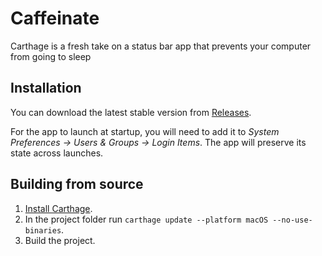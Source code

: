 # Caffeinate
Carthage is a fresh take on a status bar app that prevents your computer from going to sleep

## Installation
You can download the latest stable version from [Releases](https://github.com/nikstar/Caffeinate/releases). 

For the app to launch at startup, you will need to add it to *System Preferences → Users & Groups → Login Items*. The app will preserve its state across launches.

## Building from source
1. [Install Carthage](https://github.com/Carthage/Carthage#installing-carthage).
2. In the project folder run `carthage update --platform macOS --no-use-binaries`.
3. Build the project.
